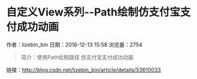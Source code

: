 # 自定义View系列--Path绘制仿支付宝支付成功动画
作者：lizebin_bin
日期：2016-12-13 15:58
浏览量：2754
> 简介：使用Path绘制路径
仿支付宝支付成功动画

 链接：http://blog.csdn.net/lizebin_bin/article/details/53610033
